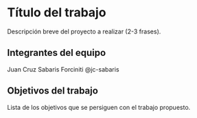 # Título del trabajo

Descripción breve del proyecto a realizar (2-3 frases).

## Integrantes del equipo

Juan Cruz Sabaris Forciniti @jc-sabaris

## Objetivos del trabajo

Lista de los objetivos que se persiguen con el trabajo propuesto.
